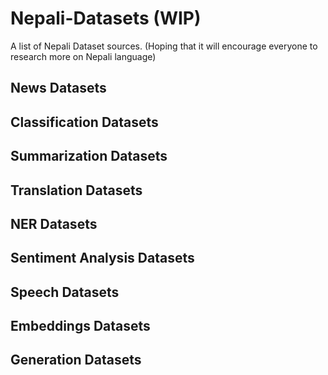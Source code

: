 # Nepali-Datasets (WIP)
A list of Nepali Dataset sources. (Hoping that it will encourage everyone to research more on Nepali language)

## News Datasets

## Classification Datasets

## Summarization Datasets

## Translation Datasets

## NER Datasets

## Sentiment Analysis Datasets

## Speech Datasets

## Embeddings Datasets

## Generation Datasets

